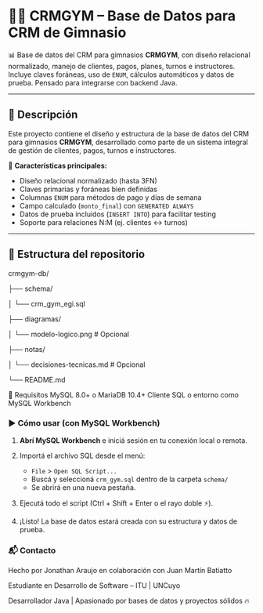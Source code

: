 # 🏋️‍♂️ CRMGYM – Base de Datos para CRM de Gimnasio

📊 Base de datos del CRM para gimnasios **CRMGYM**, con diseño relacional normalizado, manejo de clientes, pagos, planes, turnos e instructores. Incluye claves foráneas, uso de `ENUM`, cálculos automáticos y datos de prueba. Pensado para integrarse con backend Java.

---

## 📌 Descripción

Este proyecto contiene el diseño y estructura de la base de datos del CRM para gimnasios **CRMGYM**, desarrollado como parte de un sistema integral de gestión de clientes, pagos, turnos e instructores.

🔧 **Características principales:**
- Diseño relacional normalizado (hasta 3FN)
- Claves primarias y foráneas bien definidas
- Columnas `ENUM` para métodos de pago y días de semana
- Campo calculado (`monto_final`) con `GENERATED ALWAYS`
- Datos de prueba incluidos (`INSERT INTO`) para facilitar testing
- Soporte para relaciones N:M (ej. clientes ↔ turnos)

---

## 📁 Estructura del repositorio

crmgym-db/

├── schema/

│ └── crm_gym_egi.sql

├── diagramas/

│ └── modelo-logico.png # Opcional

├── notas/

│ └── decisiones-tecnicas.md # Opcional

└── README.md

📌 Requisitos
MySQL 8.0+ o MariaDB 10.4+
Cliente SQL o entorno como MySQL Workbench

### ▶️ Cómo usar (con MySQL Workbench)

1. **Abrí MySQL Workbench** e iniciá sesión en tu conexión local o remota.
2. Importá el archivo SQL desde el menú:

   * `File` > `Open SQL Script...`
   * Buscá y seleccioná `crm_gym.sql` dentro de la carpeta `schema/`
   * Se abrirá en una nueva pestaña.
4. Ejecutá todo el script (Ctrl + Shift + Enter o el rayo doble ⚡).
5. ¡Listo! La base de datos estará creada con su estructura y datos de prueba.

### 📬 Contacto

Hecho por Jonathan Araujo en colaboración con Juan Martín Batiatto

Estudiante en Desarrollo de Software – ITU | UNCuyo

Desarrollador Java | Apasionado por bases de datos y proyectos sólidos 🔥

